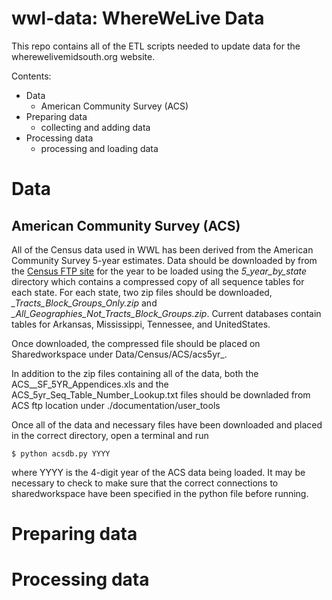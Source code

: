 wwl-data: WhereWeLive Data
====================

This repo contains all of the ETL scripts needed to update data for the wherewelivemidsouth.org website.

Contents:

* Data
	* American Community Survey (ACS)
* Preparing data
	* collecting and adding data
* Processing data
	* processing and loading data



# Data

## American Community Survey (ACS)

All of the Census data used in WWL has been derived from the American Community Survey 5-year estimates. Data should be downloaded by from the [Census FTP site](https://www2.census.gov/programs-surveys/acs/summary_file/) for the year to be loaded using the *5_year_by_state* directory which contains a compressed copy of all sequence tables for each state. For each state, two zip files should be downloaded, *<StateName>_Tracts_Block_Groups_Only.zip* and *<StateName>_All_Geographies_Not_Tracts_Block_Groups.zip*. Current databases contain tables for Arkansas, Mississippi, Tennessee, and UnitedStates.

Once downloaded, the compressed file should be placed on Sharedworkspace under
Data/Census/ACS/acs5yr_<YYYY>.

In addition to the zip files containing all of the data, both the ACS_<YYYY>_SF_5YR_Appendices.xls and the ACS_5yr_Seq_Table_Number_Lookup.txt files should be downladed from ACS ftp location under ./documentation/user_tools

Once all of the data and necessary files have been downloaded and placed in the correct directory, open a terminal and run

    $ python acsdb.py YYYY

where YYYY is the 4-digit year of the ACS data being loaded. It may be necessary to check to make sure that the correct connections to sharedworkspace have been specified in the python file before running.


# Preparing data

# Processing data
